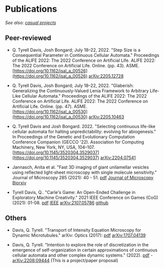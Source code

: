 # Publications

_See also: [casual projects](https://github.com/riveSunder/rivesunder/blob/master/portfolio.md)_

## Peer-reviewed

* Q. Tyrell Davis, Josh Bongard; July 18–22, 2022. "Step Size is a Consequential Parameter in Continuous Cellular Automata." Proceedings of the ALIFE 2022: The 2022 Conference on Artificial Life. ALIFE 2022: The 2022 Conference on Artificial Life. Online. (pp. 43). ASME. [https://doi.org/10.1162/isal_a_00526](https://doi.org/10.1162/isal_a_00526) [arXiv:2205.12728](https://arxiv.org/abs/2205.12728)

* Q. Tyrell Davis, Josh Bongard; July 18–22, 2022. "Glaberish: Generalizing the Continuously-Valued Lenia Framework to Arbitrary Life-Like Cellular Automata." Proceedings of the ALIFE 2022: The 2022 Conference on Artificial Life. ALIFE 2022: The 2022 Conference on Artificial Life. Online. (pp. 47). ASME. [https://doi.org/10.1162/isal_a_00530](https://doi.org/10.1162/isal_a_00530) [arXiv:2205.10463](https://arxiv.org/abs/2205.10463)

* Q. Tyrell Davis and Josh Bongard. 2022. "Selecting continuous life-like cellular automata for halting unpredictability: evolving for abiogenesis." In Proceedings of the Genetic and Evolutionary Computation Conference Companion (GECCO '22). Association for Computing Machinery, New York, NY, USA, 104–107. [https://doi.org/10.1145/3520304.3529037](https://doi.org/10.1145/3520304.3529037) [arXiv:2204.07541](https://arxiv.org/abs/2204.07541)


* Jannasch, Anita et al. "Fast 3D imaging of giant unilamellar vesicles using reflected light‐sheet microscopy with single molecule sensitivity." Journal of Microscopy 285 (2021): 40 - 51. [pdf](assets/jannasch_schaeffer_etal_2021.pdf) [Journal of Microscopy](https://onlinelibrary.wiley.com/doi/full/10.1111/jmi.13070) [Biorxiv](https://www.biorxiv.org/content/10.1101/2020.06.26.174102v1)

* Tyrell Davis, Q.. "Carle's Game: An Open-Ended Challenge in Exploratory Machine Creativity." 2021 IEEE Conference on Games (CoG) (2021): 01-08. [pdf](assets/davis_2021.pdf) [IEEE](https://ieeexplore.ieee.org/document/9619011) [arXiv:2107.05786](https://arxiv.org/abs/2107.05786) [github](https://github.com/rivesunder/carles_game)

## Others

* Davis, Q. Tyrell. "Transport of Intensity Equation Microscopy for Dynamic Microtubules." arXiv: Optics (2017): [pdf](assets/davis_2017.pdf) [arXiv:1707.04139](https://arxiv.org/abs/1707.04139)

* Davis, Q. Tyrell. "Intention to explore the role of discretization in the emergence of self-organization in certain approximations of continuous cellular automata and other complex dynamic systems." (2022). [pdf](assets/arxiv_2208_09444.pdf) - [arXiv:2208:09444](https://arxiv.org/abs/2208.09444) (This is a project/paper proposal)
